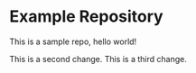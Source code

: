 # Example Repository
This is a sample repo, hello world!

This is a second change.
This is a third change.